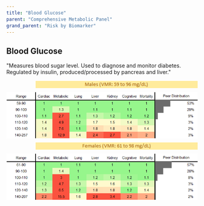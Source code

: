 ```yaml
---
title: "Blood Glucose"
parent: "Comprehensive Metabolic Panel"
grand_parent: "Risk by Biomarker"
---
```



## Blood Glucose


"Measures blood sugar level. Used to diagnose and monitor diabetes. Regulated by insulin, produced/processed by pancreas and liver."

<div style="display: flex; flex-direction: column; gap: 10px;">

  <img src="/assets/images/vmrbiomarker_glucose__male.png" alt="Blood Glucose VMR Male" style="margin-left: 15%">
  <img src="/assets/images/rr_glucose__male.png" alt="Blood Glucose RR Male">

  <img src="/assets/images/vmrbiomarker_glucose__female.png" alt="Blood Glucose VMR Female" style="margin-left: 15%; ">
  <img src="/assets/images/rr_glucose__female.png" alt="Blood Glucose RR Female">

</div>



